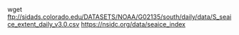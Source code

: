 wget ftp://sidads.colorado.edu/DATASETS/NOAA/G02135/south/daily/data/S_seaice_extent_daily_v3.0.csv 
https://nsidc.org/data/seaice_index 

